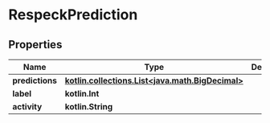 
# RespeckPrediction

## Properties
Name | Type | Description | Notes
------------ | ------------- | ------------- | -------------
**predictions** | [**kotlin.collections.List&lt;java.math.BigDecimal&gt;**](java.math.BigDecimal.md) |  |  [optional]
**label** | **kotlin.Int** |  |  [optional]
**activity** | **kotlin.String** |  |  [optional]



